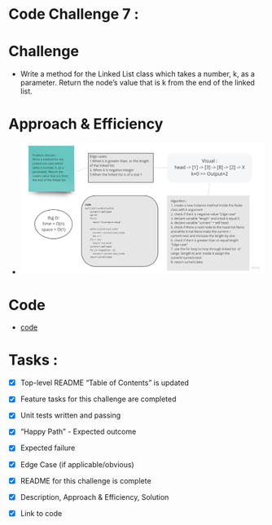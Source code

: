 # Code Challenge 7 :

# Challenge
* Write a method for the Linked List class which takes a number, k, as a parameter. Return the node’s value that is k from the end of the linked list.

# Approach & Efficiency
* ![image](../../assets/LinkedList3.jpg)


# Code
* [code](linked_list.py)

# Tasks :
- [x] Top-level README “Table of Contents” is updated
- [x] Feature tasks for this challenge are completed
- [x] Unit tests written and passing
- [x] “Happy Path” - Expected outcome
- [x] Expected failure
- [x] Edge Case (if applicable/obvious)
- [x] README for this challenge is complete
- [x] Description, Approach & Efficiency, Solution
- [x] Link to code



